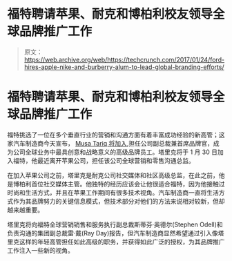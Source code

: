 # 福特聘请苹果、耐克和博柏利校友领导全球品牌推广工作

> 原文：<https://web.archive.org/web/https://techcrunch.com/2017/01/24/ford-hires-apple-nike-and-burberry-alum-to-lead-global-branding-efforts/>

# 福特聘请苹果、耐克和博柏利校友领导全球品牌推广工作

福特挑选了一位在多个垂直行业的营销和沟通方面有着丰富成功经验的新高管；这家汽车制造商今天宣布， [Musa Tariq 将加入](https://web.archive.org/web/20230328132607/https://media.ford.com/content/fordmedia/fna/us/en/news/2017/01/24/ford-hires-musa-tariq-as-vice-president--chief-brand-officer.html),担任公司副总裁兼首席品牌官，成为公司全球业务中最具创意和战略意义的高级品牌员工。塔里克将于 1 月 30 日加入福特，他最近离开苹果公司，担任该公司全球营销和零售沟通总监。

在加入苹果公司之前，塔里克是耐克公司社交媒体和社区高级总监，在此之前，他是博柏利首位社交媒体主管。他独特的经历应该会让他很适合福特，因为他接触过时尚和生活方式，并且在苹果工作期间有很多技术视角。汽车制造商一直将生活方式作为其品牌努力的关键信息模式，但技术部分对他们的方法来说相对较新，但却越来越重要。

塔里克将向福特全球营销销售和服务执行副总裁斯蒂芬·奥德尔(Stephen Odell)和负责沟通的集团副总裁雷·戴(Ray Day)报告，但汽车制造商显然希望通过引入像塔里克这样的年轻高管担任如此高级的职务，并获得如此广泛的授权，为其品牌推广工作注入一些新的视角。